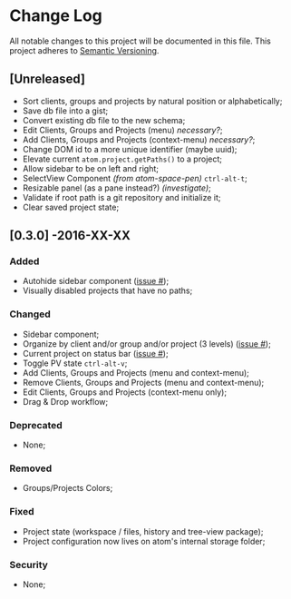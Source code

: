 # Change Log
All notable changes to this project will be documented in this file.
This project adheres to [Semantic Versioning](http://semver.org/).

## [Unreleased]
- Sort clients, groups and projects by natural position or alphabetically;
- Save db file into a gist;
- Convert existing db file to the new schema;
- Edit Clients, Groups and Projects (menu) *necessary?*;
- Add Clients, Groups and Projects (context-menu) *necessary?*;
- Change DOM id to a more unique identifier (maybe uuid);
- Elevate current `atom.project.getPaths()` to a project;
- Allow sidebar to be on left and right;
- SelectView Component *(from atom-space-pen)* `ctrl-alt-t`;
- Resizable panel (as a pane instead?) *(investigate)*;
- Validate if root path is a git repository and initialize it;
- Clear saved project state;

## [0.3.0] -2016-XX-XX
### Added
- Autohide sidebar component ([issue #]());
- Visually disabled projects that have no paths;
### Changed
- Sidebar component;
- Organize by client and/or group and/or project (3 levels) ([issue #]());
- Current project on status bar ([issue #]());
- Toggle PV state `ctrl-alt-v`;
- Add Clients, Groups and Projects (menu and context-menu);
- Remove Clients, Groups and Projects (menu and context-menu);
- Edit Clients, Groups and Projects (context-menu only);
- Drag & Drop workflow;
### Deprecated
- None;
### Removed
- Groups/Projects Colors;
### Fixed
- Project state (workspace / files, history and tree-view package);
- Project configuration now lives on atom's internal storage folder;
### Security
- None;
